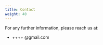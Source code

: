 ```yaml
---
title: Contact
weight: 40
---
```


For any further information, please reach us at:

- ++++ @gmail.com